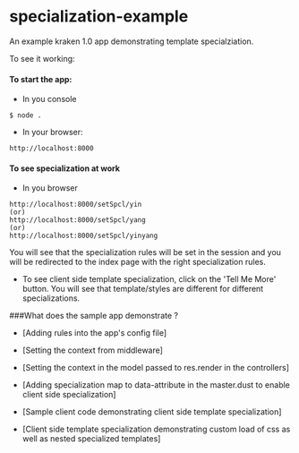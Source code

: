 # specialization-example

An example kraken 1.0 app demonstrating template specialziation.

To see it working:

#### To start the app:
* In you console
```
$ node .
```
* In your browser:
```
http://localhost:8000
```
#### To see specialization at work
* In you browser
```
http://localhost:8000/setSpcl/yin
(or)
http://localhost:8000/setSpcl/yang
(or)
http://localhost:8000/setSpcl/yinyang
```
You will see that the specialization rules will be set in the session and you will be redirected to the index page with the right specialization rules.

* To see client side template specialization, click on the 'Tell Me More' button. You will see that template/styles are different for different specializations.

###What does the sample app demonstrate ?

* [Adding rules into the app's config file]

* [Setting the context from middleware]

* [Setting the context in the model passed to res.render in the controllers]

* [Adding specialization map to data-attribute in the master.dust to enable client side specialization]

* [Sample client code demonstrating client side template specialization]

* [Client side template specialization demonstrating custom load of css as well as nested specialized templates]